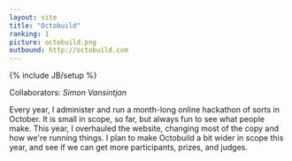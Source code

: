 ```yaml
---
layout: site
title: "Octobuild"
ranking: 1
picture: octobuild.png
outbound: http://octobuild.com
---
```

{% include JB/setup %}

Collaborators: _Simon Vansintjan_

Every year, I administer and run a month-long online hackathon of sorts in October. It is small in scope, so far, but always fun to see what people make. This year, I overhauled the website, changing most of the copy and how we're running things. I plan to make Octobuild a bit wider in scope this year, and see if we can get more participants, prizes, and judges.